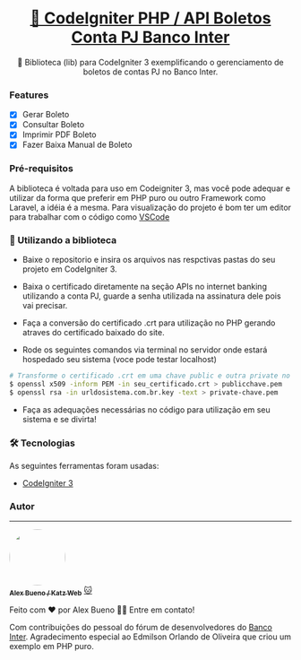 ## 
<h1 align="center">
    <a href="https://www.bancointer.com.br/empresas/conta-digital/pessoa-juridica/">🔗 CodeIgniter PHP / API Boletos Conta PJ Banco Inter</a>
</h1>
<p align="center">🚀 Biblioteca (lib) para CodeIgniter 3 exemplificando o gerenciamento de boletos de contas PJ no Banco Inter.
</p>

### Features

- [x] Gerar Boleto
- [x] Consultar Boleto
- [x] Imprimir PDF Boleto
- [x] Fazer Baixa Manual de Boleto

### Pré-requisitos

A biblioteca é voltada para uso em Codeigniter 3, mas você pode adequar e utilizar da forma que preferir em PHP puro ou outro Framework como Laravel, a idéia é a mesma. Para visualização do projeto é bom ter um editor para trabalhar com o código como [VSCode](https://code.visualstudio.com/)

### 🎲 Utilizando a biblioteca

- Baixe o repositorio e insira os arquivos nas respctivas pastas do seu projeto em CodeIgniter 3.
- Baixa o certificado diretamente na seção APIs no internet banking utilizando a conta PJ, guarde a senha utilizada na assinatura dele pois vai precisar.
- Faça a conversão do certificado .crt para utilização no PHP gerando atraves do certificado baixado do site.

- Rode os seguintes comandos via terminal no servidor onde estará hospedado seu sistema (voce pode testar localhost)

```bash
# Transforme o certificado .crt em uma chave public e outra private no formato .pem
$ openssl x509 -inform PEM -in seu_certificado.crt > publicchave.pem
$ openssl rsa -in urldosistema.com.br.key -text > private-chave.pem
```
- Faça as adequações necessárias no código para utilização em seu sistema e se divirta!


### 🛠 Tecnologias

As seguintes ferramentas foram usadas:

- [CodeIgniter 3](https://codeigniter.com/download)

### Autor
---
<a href="https://www.katzweb.com.br">
 <img style="border-radius: 50%;" style="height:auto;" alt="" class="avatar avatar-user width-full border color-bg-primary" src="https://avatars.githubusercontent.com/u/62678401?v=4" width="100" height="100"/>
 <br />
 <sub><b>Alex Bueno / Katz Web</b></sub></a> <a href="https://www.katzweb.com.br" title="Alex Bueno">🐱</a>


Feito com ❤️ por Alex Bueno 👋🏽 Entre em contato!

Com contribuições do pessoal do fórum de desenvolvedores do [Banco Inter](https://developers.bancointer.com.br/reference).
Agradecimento especial ao Edmilson Orlando de Oliveira que criou um exemplo em PHP puro.

